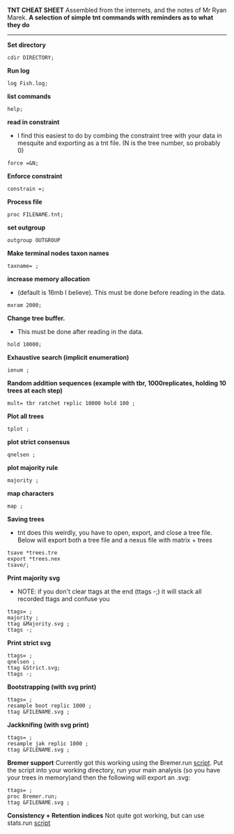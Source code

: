 **TNT CHEAT SHEET**
Assembled from the internets, and the notes of Mr Ryan Marek.
**A selection of simple tnt commands with reminders as to what they do**
***

**Set directory**
```
cdir DIRECTORY;
```
**Run log**
```
log Fish.log;
```
**list commands**
```
help;
```
**read in constraint**
* I find this easiest to do by combing the constraint tree with your data in mesquite and exporting as a tnt file.  (N is the tree number, so probably 0)
```
force =&N;
```
**Enforce constraint**
```
constrain =;
```
**Process file**
```
proc FILENAME.tnt;
```
**set outgroup**
```
outgroup OUTGROUP
```
**Make terminal nodes taxon names**
```
taxname= ;
```
**increase memory allocation**
* (default is 16mb I believe).  This must be done before reading in the data.
```
mxram 2000;
```
**Change tree buffer.**
* This must be done after reading in the data.
```
hold 10000;
```
**Exhaustive search (implicit enumeration)**
```
ienum ;
```
**Random addition sequences (example with tbr, 1000replicates, holding 10 trees at each step)**
```
mult= tbr ratchet replic 10000 hold 100 ;
```
**Plot all trees**
```
tplot ;
```
**plot strict consensus**
```
qnelsen ;
```
**plot majority rule**
```
majority ;
```
**map characters**
```
map ;
```
**Saving trees**
* tnt does this weirdly, you have to open, export, and close a tree file. Below will export both a tree file and a nexus file with matrix + trees
```
tsave *trees.tre
export *trees.nex
tsave/;
```
**Print majority svg**
* NOTE: if you don't clear ttags at the end (ttags -;) it will stack all recorded ttags and confuse you
```
ttags= ;
majority ;
ttag &Majority.svg ;
ttags -;
```
**Print strict svg**
```
ttags= ;
qnelsen ;
ttag &Strict.svg;
ttags -;
```
**Bootstrapping (with svg print)**
```
ttags= ;
resample boot replic 1000 ;
ttag &FILENAME.svg ;
```
**Jackknifing (with svg print)**
```
ttags= ;
resample jak replic 1000 ;
ttag &FILENAME.svg ;
```
**Bremer support**
Currently got this working using the Bremer.run [script](http://phylo.wdfiles.com/local--files/tntwiki/Bremer.run). 
Put the script into your working directory, run your main analysis (so you have your trees in memory)and then the following will export an .svg:
```
ttags= ;
proc Bremer.run;
ttag &FILENAME.svg ;
```

**Consistency + Retention indices**
Not quite got working, but can use stats.run [script](http://phylo.wdfiles.com/local--files/tntwiki/Stats.run)



